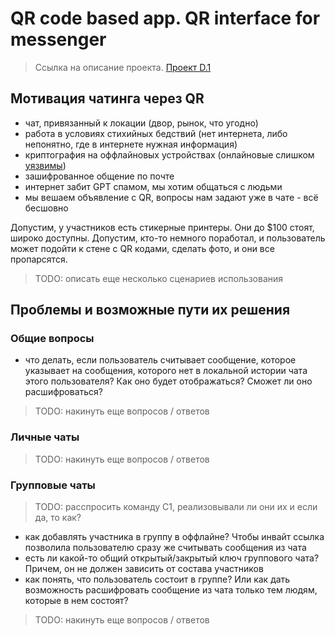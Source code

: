 # QR code based app. QR interface for messenger

> Ссылка на описание проекта. [Проект D.1](https://github.com/decentralized-hse/Cirriculum/blob/main/ideas.md#%D0%BF%D1%80%D0%BE%D0%B5%D0%BA%D1%82%D1%8B-d)

## Мотивация чатинга через QR
- чат, привязанный к локации (двор, рынок, что угодно)
- работа в условиях стихийных бедствий (нет интернета, либо непонятно, где в интернете нужная информация)
- криптография на оффлайновых устройствах (онлайновые слишком [уязвимы](https://googleprojectzero.blogspot.com/2023/03/multiple-internet-to-baseband-remote-rce.html))
- зашифрованное общение по почте 
- интернет забит GPT спамом, мы хотим общаться с людьми
- мы вешаем объявление с QR, вопросы нам задают уже в чате - всё бесшовно

Допустим, у участников есть стикерные принтеры. Они до $100 стоят, широко доступны. Допустим, кто-то немного поработал, и пользователь может подойти к стене с QR кодами, сделать фото, и они все пропарсятся.

> TODO: описать еще несколько сценариев использования

## Проблемы и возможные пути их решения

### Общие вопросы
- что делать, если пользователь считывает сообщение, которое указывает на сообщения, которого нет в локальной истории чата этого пользователя? Как оно будет отображаться? Сможет ли оно расшифроваться?
> TODO: накинуть еще вопросов / ответов

### Личные чаты
> TODO: накинуть еще вопросов / ответов

### Групповые чаты
> TODO: расспросить команду C1, реализовывали ли они их и если да, то как?
- как добавлять участника в группу в оффлайне? Чтобы инвайт ссылка позволила пользователю сразу же считывать сообщения из чата
- есть ли какой-то общий открытый/закрытый ключ группового чата? Причем, он не должен зависить от состава участников
- как понять, что пользователь состоит в группе? Или как дать возможность расшифровать сообщение из чата только тем людям, которые в нем состоят?
> TODO: накинуть еще вопросов / ответов
